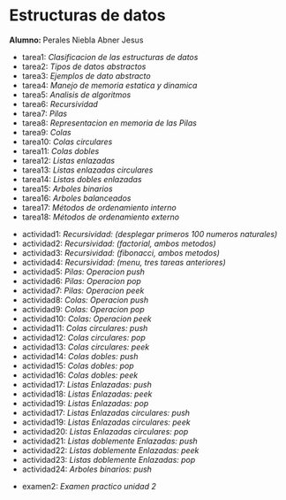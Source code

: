 <h1>Estructuras de datos</h1>
<b>Alumno: </b>Perales Niebla Abner Jesus
<ul>
  <li b>tarea1: </b> <i> Clasificacion de las estructuras de datos</i>
  <li b>tarea2: </b> <i> Tipos de datos abstractos</i>
  <li b>tarea3: </b> <i> Ejemplos de dato abstracto</i>
  <li b>tarea4: </b> <i> Manejo de memoria estatica y dinamica</i>
  <li b>tarea5: </b> <i> Analisis de algoritmos</i>
  <li b>tarea6: </b> <i> Recursividad</i>
  <li b>tarea7: </b> <i> Pilas</i>
  <li b>tarea8: </b> <i> Representacion en memoria de las Pilas</i>
  <li b>tarea9: </b> <i> Colas</i>
  <li b>tarea10: </b> <i> Colas circulares</i>
  <li b>tarea11: </b> <i> Colas dobles</i>
  <li b>tarea12: </b> <i> Listas enlazadas</i>
  <li b>tarea13: </b> <i> Listas enlazadas circulares</i>
  <li b>tarea14: </b> <i> Listas dobles enlazadas</i>
  <li b>tarea15: </b> <i> Arboles binarios</i>
  <li b>tarea16: </b> <i> Arboles balanceados</i>
  <li b>tarea17: </b> <i> Métodos de ordenamiento interno</i>
  <li b>tarea18: </b> <i> Métodos de ordenamiento externo</i>
</ul>

<ul>
  <li b>actividad1: </b> <i> Recursividad: (desplegar primeros 100 numeros naturales)</i>
  <li b>actividad2: </b> <i> Recursividad: (factorial, ambos metodos)</i>
  <li b>actividad3: </b> <i> Recursividad: (fibonacci, ambos metodos)</i>
  <li b>actividad4: </b> <i> Recursividad: (menu, tres tareas anteriores)</i>
  <li b>actividad5: </b> <i> Pilas: Operacion push</i>
  <li b>actividad6: </b> <i> Pilas: Operacion pop</i>
  <li b>actividad7: </b> <i> Pilas: Operacion peek</i>
  <li b>actividad8: </b> <i> Colas: Operacion push</i>
  <li b>actividad9: </b> <i> Colas: Operacion pop</i>
  <li b>actividad10: </b> <i> Colas: Operacion peek</i>
  <li b>actividad11: </b> <i> Colas circulares: push</i>
  <li b>actividad12: </b> <i> Colas circulares: pop</i>
  <li b>actividad13: </b> <i> Colas circulares: peek</i>
  <li b>actividad14: </b> <i> Colas dobles: push</i>
  <li b>actividad15: </b> <i> Colas dobles: pop</i>
  <li b>actividad16: </b> <i> Colas dobles: peek</i>
  <li b>actividad17: </b> <i> Listas Enlazadas: push</i>
  <li b>actividad18: </b> <i> Listas Enlazadas: peek</i>
  <li b>actividad19: </b> <i> Listas Enlazadas: pop</i>
  <li b>actividad17: </b> <i> Listas Enlazadas circulares: push</i>
  <li b>actividad19: </b> <i> Listas Enlazadas circulares: peek</i>
  <li b>actividad20: </b> <i> Listas Enlazadas circulares: pop</i>
  <li b>actividad21: </b> <i> Listas doblemente Enlazadas: push</i>
  <li b>actividad22: </b> <i> Listas doblemente Enlazadas: peek</i>
  <li b>actividad23: </b> <i> Listas doblemente Enlazadas: pop</i>
  <li b>actividad24: </b> <i> Arboles binarios: push</i>
</ul>

<ul>
  <li b>examen2: </b> <i> Examen practico unidad 2</i>
</ul>
